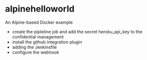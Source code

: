 # alpinehelloworld
An Alpine-based Docker example

- create the pipleline job and add the secret heroku_api_key to the confidential management
- install the github integration plugin
- adding the Jenkinsfile
- configure the webhook

